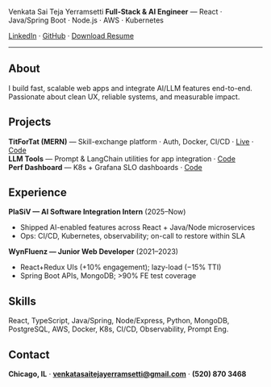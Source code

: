Venkata Sai Teja Yerramsetti
**Full-Stack & AI Engineer** — React · Java/Spring Boot · Node.js · AWS · Kubernetes

[LinkedIn](#) · [GitHub](#) · [Download Resume](resume.pdf)

---

## About
I build fast, scalable web apps and integrate AI/LLM features end-to-end. Passionate about clean UX, reliable systems, and measurable impact.

## Projects
**TitForTat (MERN)** — Skill-exchange platform · Auth, Docker, CI/CD · [Live](#) · [Code](#)  
**LLM Tools** — Prompt & LangChain utilities for app integration · [Code](#)  
**Perf Dashboard** — K8s + Grafana SLO dashboards · [Code](#)

## Experience
**PlaSiV — AI Software Integration Intern** (2025–Now)  
- Shipped AI-enabled features across React + Java/Node microservices  
- Ops: CI/CD, Kubernetes, observability; on-call to restore within SLA

**WynFluenz — Junior Web Developer** (2021–2023)  
- React+Redux UIs (+10% engagement); lazy-load (−15% TTI)  
- Spring Boot APIs, MongoDB; >90% FE test coverage

## Skills
React, TypeScript, Java/Spring, Node/Express, Python, MongoDB, PostgreSQL, AWS, Docker, K8s, CI/CD, Observability, Prompt Eng.

## Contact
**Chicago, IL** · **venkatasaitejayerramsetti@gmail.com** · **(520) 870 3468**

